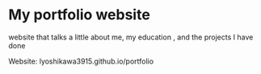 # My portfolio website
website that talks a little about me, my education
, and the projects I have done

Website: lyoshikawa3915.github.io/portfolio
